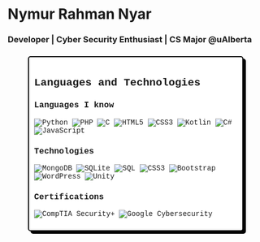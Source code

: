 # Nymur Rahman Nyar  
### Developer | Cyber Security Enthusiast | CS Major @uAlberta


###

<div style="font-family: 'Courier New', monospace; border: 2px solid black; background-color: white; padding: 10px; border-radius: 5px; box-shadow: 5px 5px 0px black; max-width: 400px; margin: auto;">


## Languages and Technologies

### Languages I know
![Python](https://img.shields.io/badge/Python-3776AB?style=for-the-badge&logo=python&logoColor=white) 
![PHP](https://img.shields.io/badge/PHP-777BB4?style=for-the-badge&logo=php&logoColor=white)
![C](https://img.shields.io/badge/C-A8B9CC?style=for-the-badge&logo=c&logoColor=white)
![HTML5](https://img.shields.io/badge/HTML5-E34F26?style=for-the-badge&logo=html5&logoColor=white)
![CSS3](https://img.shields.io/badge/CSS3-1572B6?style=for-the-badge&logo=css3&logoColor=white)
![Kotlin](https://img.shields.io/badge/Kotlin-0095D5?style=for-the-badge&logo=kotlin&logoColor=white)
![C#](https://img.shields.io/badge/C%23-239120?style=for-the-badge&logo=csharp&logoColor=white)
![JavaScript](https://img.shields.io/badge/JavaScript-F7DF1E?style=for-the-badge&logo=javascript&logoColor=black)

### Technologies
![MongoDB](https://img.shields.io/badge/MongoDB-47A248?style=for-the-badge&logo=mongodb&logoColor=white)
![SQLite](https://img.shields.io/badge/SQLite-003B57?style=for-the-badge&logo=sqlite&logoColor=white)
![SQL](https://img.shields.io/badge/SQL-003B57?style=for-the-badge&logo=databricks&logoColor=white)
![CSS3](https://img.shields.io/badge/CSS3-1572B6?style=for-the-badge&logo=css3&logoColor=white)
![Bootstrap](https://img.shields.io/badge/Bootstrap-563D7C?style=for-the-badge&logo=bootstrap&logoColor=white)
![WordPress](https://img.shields.io/badge/WordPress-21759B?style=for-the-badge&logo=wordpress&logoColor=white)
![Unity](https://img.shields.io/badge/Unity-000000?style=for-the-badge&logo=unity&logoColor=white)





### Certifications



![CompTIA Security+](https://img.shields.io/badge/CompTIA%20Security+-Certified-red?style=for-the-badge&logo=comptia&logoColor=white)
![Google Cybersecurity](https://img.shields.io/badge/Google%20Cybersecurity-Certificate-green?style=for-the-badge&logo=google&logoColor=white)



